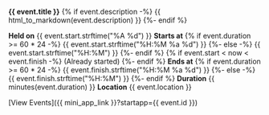 **{{ event.title }}**
{% if event.description -%}
{{ html_to_markdown(event.description) }}
{%- endif %}

**Held on** {{ event.start.strftime("%A %d") }}
**Starts at** {% if event.duration >= 60 * 24 -%}
    {{ event.start.strftime("%H:%M %a %d") }}
{%- else -%}
    {{ event.start.strftime("%H:%M") }}
{%- endif %} {% if event.start < now < event.finish -%}
    (Already started)
{%- endif %}
**Ends at** {% if event.duration >= 60 * 24 -%}
    {{ event.finish.strftime("%H:%M %a %d") }}
{%- else -%}
    {{ event.finish.strftime("%H:%M") }}
{%- endif %}
**Duration** {{ minutes(event.duration) }}
**Location** {{ event.location }}

[View Events]({{ mini_app_link }}?startapp={{ event.id }})
